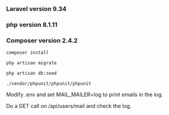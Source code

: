 ### Laravel version 9.34
### php version 8.1.11
### Composer version 2.4.2 

``` composer install ```

``` php artisan migrate ```

``` php artisan db:seed ```

``` ./vendor/phpunit/phpunit/phpunit ```

Modify .env and set MAIL_MAILER=log to print emails in the log.

Do a GET call on /api/users/mail and check the log.
